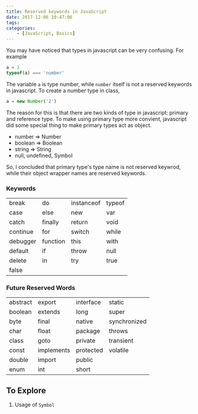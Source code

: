 ```yaml
---
title: Reserved keywords in JavaScript
date: 2017-12-06 10:47:06
tags:
categories:
    - [JavaScript, Basics]
---
```


You may have noticed that types in javascript can be very confusing. For example
```js
a = 1
typeof(a) === 'number'
```
The variable `a` is type number, while `number` itself is not a reserved keywords in javascript. To create a number type in class,
```js
a = new Number('2')
```
The reason for this is that there are two kinds of type in javascript: primary and reference type. To make using primary type more convient, javascript did some special thing to make primary types act as object.
- number => Number
- boolean => Boolean
- string => String
- null, undefined, Symbol

So, I concluded that primary type's type name is not reserved keywrod, while their object wrapper names are reserved keywords.

### Keywords
|        |       |   |   |
|:---------|:--------|:----------|:-----|
|break     | do       |instanceof  | typeof|
|case      | else     | new        | var|
|catch     |finally   |return      | void|
|continue  |for       |switch      | while|
|debugger  |function  |this        | with|
|default   |if        |throw       | null|
|delete    |in        |try         | true|
|false|

### Future Reserved Words
|    |       |   |   |
|:---------|:--------|:----------|:-----|
|abstract  |export      |interface  |static|
|boolean   |extends     |long       |super|
|byte      |final       |native     |synchronized|
|char      |float       |package    |throws|
|class     |goto        |private    |transient|
|const     |implements  |protected  |volatile|
|double    |import      |public     | 
|enum      |int         |short      |
## To Explore
1. Usage of `Symbol`